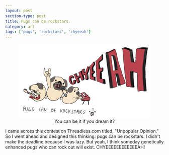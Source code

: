 ```yaml
---
layout: post
section-type: post
title: Pugs can be rockstars.
category: art
tags: ['pugs', 'rockstars', 'chyeeah']
---
```


<figure>
	<img src="/img/2019-03-05/pugs.jpg">
	<figcaption align="center">You can be it if you dream it?</figcaption>
</figure>

I came across this contest on Threadless.com titled, "Unpopular Opinion." So I went ahead and designed this thinking: pugs can be rockstars. I didn't make the deadline because I was lazy. But yeah, I think someday genetically enhanced pugs who can rock out will exist. CHYEEEEEEEEEEEEAH!

